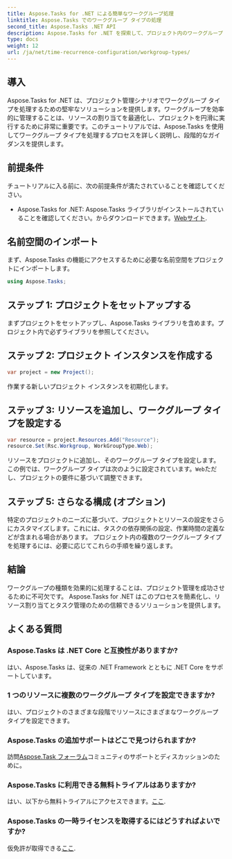```yaml
---
title: Aspose.Tasks for .NET による簡単なワークグループ処理
linktitle: Aspose.Tasks でのワークグループ タイプの処理
second_title: Aspose.Tasks .NET API
description: Aspose.Tasks for .NET を探索して、プロジェクト内のワークグループ タイプを簡単に処理します。リソースの割り当てを最適化し、プロジェクト管理を強化します。
type: docs
weight: 12
url: /ja/net/time-recurrence-configuration/workgroup-types/
---
```

## 導入
Aspose.Tasks for .NET は、プロジェクト管理シナリオでワークグループ タイプを処理するための堅牢なソリューションを提供します。ワークグループを効率的に管理することは、リソースの割り当てを最適化し、プロジェクトを円滑に実行するために非常に重要です。このチュートリアルでは、Aspose.Tasks を使用してワークグループ タイプを処理するプロセスを詳しく説明し、段階的なガイダンスを提供します。
## 前提条件
チュートリアルに入る前に、次の前提条件が満たされていることを確認してください。
-  Aspose.Tasks for .NET: Aspose.Tasks ライブラリがインストールされていることを確認してください。からダウンロードできます。[Webサイト](https://releases.aspose.com/tasks/net/).
## 名前空間のインポート
まず、Aspose.Tasks の機能にアクセスするために必要な名前空間をプロジェクトにインポートします。
```csharp
using Aspose.Tasks;
```
## ステップ 1: プロジェクトをセットアップする
まずプロジェクトをセットアップし、Aspose.Tasks ライブラリを含めます。プロジェクト内で必ずライブラリを参照してください。
## ステップ 2: プロジェクト インスタンスを作成する
```csharp
var project = new Project();
```
作業する新しいプロジェクト インスタンスを初期化します。
## ステップ 3: リソースを追加し、ワークグループ タイプを設定する
```csharp
var resource = project.Resources.Add("Resource");
resource.Set(Rsc.Workgroup, WorkGroupType.Web);
```
リソースをプロジェクトに追加し、そのワークグループ タイプを設定します。この例では、ワークグループ タイプは次のように設定されています。`Web`ただし、プロジェクトの要件に基づいて調整できます。
## ステップ 5: さらなる構成 (オプション)
特定のプロジェクトのニーズに基づいて、プロジェクトとリソースの設定をさらにカスタマイズします。これには、タスクの依存関係の設定、作業時間の定義などが含まれる場合があります。
プロジェクト内の複数のワークグループ タイプを処理するには、必要に応じてこれらの手順を繰り返します。
## 結論
ワークグループの種類を効果的に処理することは、プロジェクト管理を成功させるために不可欠です。 Aspose.Tasks for .NET はこのプロセスを簡素化し、リソース割り当てとタスク管理のための信頼できるソリューションを提供します。
## よくある質問
### Aspose.Tasks は .NET Core と互換性がありますか?
はい、Aspose.Tasks は、従来の .NET Framework とともに .NET Core をサポートしています。
### 1 つのリソースに複数のワークグループ タイプを設定できますか?
はい、プロジェクトのさまざまな段階でリソースにさまざまなワークグループ タイプを設定できます。
### Aspose.Tasks の追加サポートはどこで見つけられますか?
訪問[Aspose.Task フォーラム](https://forum.aspose.com/c/tasks/15)コミュニティのサポートとディスカッションのために。
### Aspose.Tasks に利用できる無料トライアルはありますか?
はい、以下から無料トライアルにアクセスできます。[ここ](https://releases.aspose.com/).
### Aspose.Tasks の一時ライセンスを取得するにはどうすればよいですか?
仮免許が取得できる[ここ](https://purchase.aspose.com/temporary-license/).